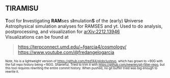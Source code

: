 ## TIRAMISU 

**T**ool for **I**nvestigating **RAM**ses s**I**mulation**S** of the (early) **U**niverse 
Astrophysical simulation analyses for RAMSES and yt.
Used to do analysis, postprocessing, and visualization for [arXiv:2212.13946](https://ui.adsabs.harvard.edu/abs/2022arXiv221213946G/abstract) \
Visualizations can be found at

>https://terpconnect.umd.edu/~fgarcia4/cosmology/   
>https://www.youtube.com/@fredangelogarcia


 <sub><sup> Note, his is a lightweight version of https://github.com/fred144/globclustevo, which has grown to ~90G with the full repo history being ~160G. Shameful. Tried to trim it with https://github.com/newren/git-filter-repo, but this tool requires rewriting the entire commit history. When pushed, no git buffer tried was big enough to rewrite it.  </sup></sub>
